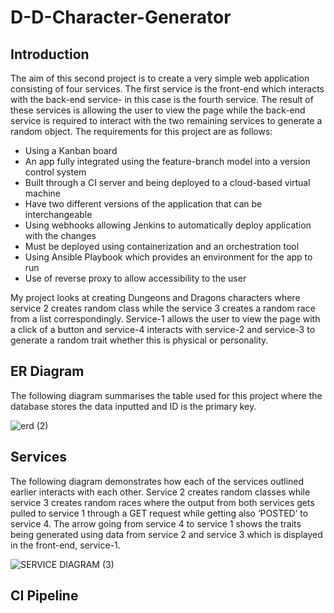 # D-D-Character-Generator
## Introduction
The aim of this second project is to create a very simple web application consisting of four services. The first service is the front-end which interacts with the back-end service- in this case is the fourth service. The result of these services is allowing the user to view the page while the back-end service is required to interact with the two remaining services to generate a random object. The requirements for this project are as follows:

*	Using a Kanban board
*	An app fully integrated using the feature-branch model into a version control system
*	Built through a CI server and being deployed to a cloud-based virtual machine
*	Have two different versions of the application that can be interchangeable
*	Using webhooks allowing Jenkins to automatically deploy application with the changes
*	Must be deployed using containerization and an orchestration tool
*	Using Ansible Playbook which provides an environment for the app to run
*	Use of reverse proxy to allow accessibility to the user

My project looks at creating Dungeons and Dragons characters where service 2 creates random class while the service 3 creates a random race from a list correspondingly. Service-1 allows the user to view the page with a click of a button and service-4 interacts with service-2 and service-3 to generate a random trait whether this is physical or personality.

## ER Diagram
The following diagram summarises the table used for this project where the database stores the data inputted and ID is the primary key.

![erd (2)](https://user-images.githubusercontent.com/77278616/109594861-638d6680-7b0b-11eb-840b-f96ecf31af5d.jpg)

## Services
The following diagram demonstrates how each of the services outlined earlier interacts with each other. Service 2 creates random classes while service 3 creates random races where the output from both services gets pulled to service 1 through a GET request while getting also ‘POSTED’ to service 4. The arrow going from service 4 to service 1 shows the traits being generated using data from service 2 and service 3 which is displayed in the front-end, service-1.

![SERVICE DIAGRAM (3)](https://user-images.githubusercontent.com/77278616/109595103-c7179400-7b0b-11eb-8c66-f6a9b04a90ad.jpg)

## CI Pipeline

